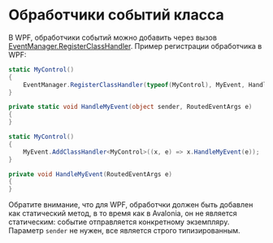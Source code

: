 # Обработчики событий класса

В WPF, обработчики событий можно добавить через вызов [EventManager.RegisterClassHandler](https://msdn.microsoft.com/en-us/library/ms597875.aspx). 
Пример регистрации обработчика в WPF:


```csharp title='WPF'
static MyControl()
{
    EventManager.RegisterClassHandler(typeof(MyControl), MyEvent, HandleMyEvent));
}

private static void HandleMyEvent(object sender, RoutedEventArgs e)
{
}
```


```csharp title='Avalonia'
static MyControl()
{
    MyEvent.AddClassHandler<MyControl>((x, e) => x.HandleMyEvent(e));
}

private void HandleMyEvent(RoutedEventArgs e)
{
}
```


Обратите внимание, что для WPF, обработчки должен быть добавлен как статический метод,
в то время как в Avalonia, он не является статическим: событие отправляется конкретному экземпляру.
Параметр `sender` не нужен, все является строго типизированным.
